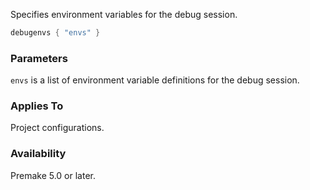 Specifies environment variables for the debug session.

```lua
debugenvs { "envs" }
```

### Parameters ###

`envs` is a list of environment variable definitions for the debug session.

### Applies To ###

Project configurations.

### Availability ###

Premake 5.0 or later.
